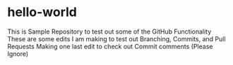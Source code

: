# hello-world
This is Sample Repository to test out some of the GitHub Functionality
These are some edits I am making to test out Branching, Commits, and Pull Requests
Making one last edit to check out Commit comments (Please Ignore)
